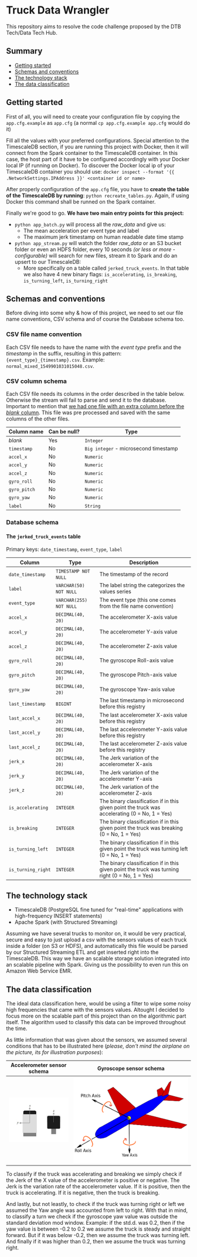 # Truck Data Wrangler

This repository aims to resolve the code challenge proposed by the DTB Tech/Data Tech Hub.

## Summary

 - [Getting started](#getting-started)
 - [Schemas and conventions](#schemas-and-conventions)
 - [The technology stack](#the-technology-stack)
 - [The data classification](#the-data-classification)

## Getting started

First of all, you will need to create your configuration file by copying the `app.cfg.example` as `app.cfg` 
(a normal `cp app.cfg.example app.cfg` would do it)

Fill all the values with your preferred configurations. Special attention to the TimescaleDB section, if you are running
this project with Docker, then it will connect from the Spark container to the TimescaleDB container. 
In this case, the host part of it have to be configured accordingly with your Docker local IP (if running on Docker). 
To discover the Docker local ip of your TimescaleDB container you should use: 
`docker inspect --format '{{ .NetworkSettings.IPAddress }}' <container id or name>`

After properly configuration of the `app.cfg` file, you have to **create the table of the TimescaleDB by running**: `python recreate_tables.py`.
Again, if using Docker this command shall be runned on the Spark container.

Finally we're good to go. **We have two main entry points for this project:**

 - `python app_batch.py` will process all the _raw_data_ and give us:
    - The mean acceleration per event type and label
    - The maximum jerk timestamp on human readable date time stamp
 - `python app_stream.py` will watch the folder _raw_data_ or an S3 bucket folder or even an HDFS folder, every 10 seconds _(or less or more - configurable)_ will search for new files, stream it to Spark and do an upsert to our TimescaleDB:
    - More specifically on a table called `jerked_truck_events`. In that table we also have 4 new binary flags: `is_accelerating`, `is_breaking`, `is_turning_left`, `is_turning_right`

## Schemas and conventions

Before diving into some why & how of this project, we need to set our file name conventions, CSV schema and of course the Database schema too.

### CSV file name convention
Each CSV file needs to have the name with the _event type_ prefix and the _timestamp_ in the suffix, resulting in this pattern: `{event_type}_{timestamp}.csv`. Example: `normal_mixed_1549901031015048.csv`.

### CSV column schema

Each CSV file needs its columns in the order described in the table below. Otherwise the stream will fail to parse and send it to the database.
Important to mention that [we had one file with an extra column before the _blank_ column](https://github.com/gabfr/truck-data-wrangler/commit/d7e6ab74b288d7c019e9fd254ea30c8e539331bd). 
This file was pre processed and saved with the same columns of the other files.

| Column name | Can be null? | Type |
| ----------- | ------------ | ---- |
| _blank_ | Yes | `Integer` |
| `timestamp` | No | `Big integer` - microsecond timestamp |
| `accel_x` | No | `Numeric` |
| `accel_y` | No | `Numeric` |
| `accel_z` | No | `Numeric` |
| `gyro_roll` | No | `Numeric` |
| `gyro_pitch` | No | `Numeric` |
| `gyro_yaw` | No | `Numeric` |
| `label` | No | `String` |

### Database schema

#### The `jerked_truck_events` table

Primary keys: `date_timestamp`, `event_type`, `label`

| Column | Type | Description |
| ------ | ---- | ----------- |
| `date_timestamp` | `TIMESTAMP NOT NULL` | The timestamp of the record |
| `label` | `VARCHAR(50) NOT NULL` | The label string the categorizes the values series |
| `event_type` | `VARCHAR(255) NOT NULL` | The event type (this one comes from the file name convention) |
| `accel_x` | `DECIMAL(40, 20)` | The accelerometer X-axis value |
| `accel_y` | `DECIMAL(40, 20)` | The accelerometer Y-axis value |
| `accel_z` | `DECIMAL(40, 20)` | The accelerometer Z-axis value |
| `gyro_roll` | `DECIMAL(40, 20)` | The gyroscope Roll-axis value |
| `gyro_pitch` | `DECIMAL(40, 20)` | The gyroscope Pitch-axis value |
| `gyro_yaw` | `DECIMAL(40, 20)` | The gyroscope Yaw-axis value |
| `last_timestamp` | `BIGINT` | The last timestamp in microsecond before this registry |
| `last_accel_x` | `DECIMAL(40, 20)` | The last accelerometer X-axis value before this registry |
| `last_accel_y` | `DECIMAL(40, 20)` | The last accelerometer Y-axis value before this registry |
| `last_accel_z` | `DECIMAL(40, 20)` | The last accelerometer Z-axis value before this registry |
| `jerk_x` | `DECIMAL(40, 20)` | The Jerk variation of the accelerometer X-axis |
| `jerk_y` | `DECIMAL(40, 20)` | The Jerk variation of the accelerometer Y-axis |
| `jerk_z` | `DECIMAL(40, 20)` | The Jerk variation of the accelerometer Z-axis |
| `is_accelerating` | `INTEGER` | The binary classification if in this given point the truck was accelerating (0 = No, 1 = Yes) |
| `is_breaking` | `INTEGER` | The binary classification if in this given point the truck was breaking (0 = No, 1 = Yes) |
| `is_turning_left` | `INTEGER` | The binary classification if in this given point the truck was turning left (0 = No, 1 = Yes) |
| `is_turning_right` | `INTEGER` | The binary classification if in this given point the truck was turning right (0 = No, 1 = Yes) |

## The technology stack

 - TimescaleDB (PostgreSQL fine tuned for "real-time" applications with high-frequency INSERT statements)
 - Apache Spark (with Structured Streaming)

Assuming we have several trucks to monitor on, it would be very practical, secure and easy to just upload a csv with the sensors values of each truck inside a folder (on S3 or HDFS), and automatically this file would be parsed by our Structured Streaming ETL and get inserted right into the TimescaleDB.
This way we have an scalable storage solution integrated into an scalable pipeline with Spark. Giving us the possibility to even run this on Amazon Web Service EMR.

## The data classification

The ideal data classification here, would be using a filter to wipe some noisy high frequencies that came with the sensors values. Altought I decided to focus more on the scalable part of this project than on the algorithmic part itself. The algorithm used to classify this data can be improved throughout the time.

As little information that was given about the sensors, we assumed several conditions that has to be illustrated here (_please, don't mind the airplane on the picture, its for illustration purposes_):

| Accelerometer sensor schema | Gyroscope sensor schema |
| --------------------------- | ----------------------- |
| ![Accelerometer sensor schema](https://raw.githubusercontent.com/gabfr/truck-data-wrangler/master/images/accelerometer.jpg) | ![Gyroscope sensor schema](https://raw.githubusercontent.com/gabfr/truck-data-wrangler/master/images/gyroscope.png) |

To classify if the truck was accelerating and breaking we simply check if the Jerk of the X value of the accelerometer is positive or negative. The Jerk is the variation rate of the accelerometer value. If it is positive, then the truck is accelerating. If it is negative, then the truck is breaking.

And lastly, but not leastly, to check if the truck was turning right or left we assumed the Yaw angle was accounted from left to right.
With that in mind, to classify a turn we check if the gyroscope yaw value was outside the standard deviation mod window. Example: if the std.d. was 0.2, then if the yaw value is between -0.2 to 0.2 we assume the truck is steady and straight forward. But if it was below -0.2, then we assume the truck was turning left. And finally if it was higher than 0.2, then we assume the truck was  turning right.

